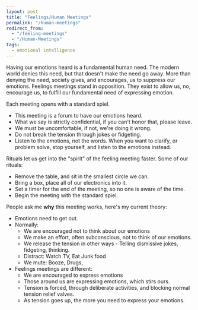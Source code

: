 ```yaml
---
layout: post
title: "Feelings/Human Meetings"
permalink: "/human-meetings"
redirect_from:
  - "/feeling-meetings"
  - "/Human-Meetings"
tags:
  - emotional intelligence
---
```


Having our emotions heard is a fundamental human need. The modern world denies this need, but that doesn't make the need go away. More than denying the need, society gives, and encourages, us to suppress our emotions. Feelings meetings stand in opposition. They exist to allow us, no, encourage us, to fulfill our fundamental need of expressing emotion.

Each meeting opens with a standard spiel.

- This meeting is a forum to have our emotions heard.
- What we say is strictly confidential, if you can't honor that, please leave.
- We must be uncomfortable, if not, we're doing it wrong.
- Do not break the tension through jokes or fidgeting.
- Listen to the emotions, not the words. When you want to clarify, or problem solve, stop yourself, and listen to the emotions instead.

Rituals let us get into the "spirit" of the feeling meeting faster. Some of our rituals:

- Remove the table, and sit in the smallest circle we can.
- Bring a box, place all of our electronics into it.
- Set a timer for the end of the meeting, so no one is aware of the time.
- Begin the meeting with the standard spiel.

People ask me **why** this meeting works, here's my current theory:

- Emotions need to get out.
- Normally:
  - We are encouraged not to think about our emotions
  - We make an effort, often subconscious, not to think of our emotions.
  - We release the tension in other ways - Telling dismissive jokes, fidgeting, thinking.
  - Distract: Watch TV, Eat Junk food
  - We mute: Booze, Drugs,
- Feelings meetings are different:
  - We are encouraged to express emotions
  - Those around us are expressing emotions, which stirs ours.
  - Tension is forced, through deliberate activities, and blocking normal tension relief valves.
  - As tension goes up, the more you need to express your emotions.
